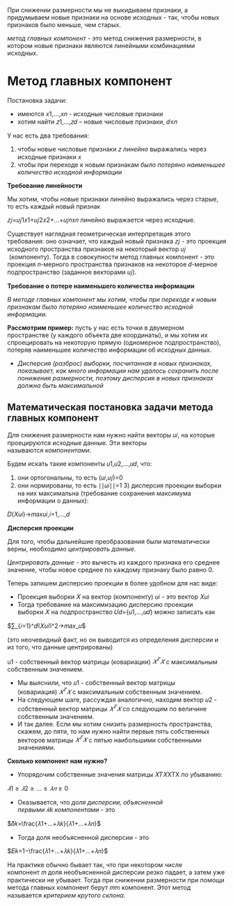 
При снижении размерности мы не выкидываем признаки, а придумываем новые признаки на основе исходных - так, чтобы новых признаков было меньше, чем старых.

_метод главных компонент_ - это метод снижения размерности, в котором новые признаки являются линейными комбинациями исходных.

# **Метод главных компонент**

Постановка задачи:

- имеются 𝑥1,...,𝑥𝑛 - исходные числовые признаки
- хотим найти 𝑧1,...,𝑧𝑑​ – новые числовые признаки, 𝑑≤𝑛

У нас есть два требования:

1. чтобы новые числовые признаки 𝑧 _линейно_ выражались через исходные признаки 𝑥
2. чтобы при переходе к новым признакам _было потеряно наименьшее количество исходной информации_

**Требование линейности**

Мы хотим, чтобы новые признаки линейно выражались через старые, то есть каждый новый признак

𝑧𝑗=𝑢𝑗1𝑥1+𝑢𝑗2𝑥2+...+𝑢𝑗𝑛𝑥𝑛
линейно выражается через исходные.

Существует наглядная геометрическая интерпретация этого требования: оно означает, что каждый новый признака 𝑧𝑗​ - это проекция исходного пространства признаков на некоторый вектор 𝑢𝑗​ (компоненту). Тогда в совокупности метод главных компонент - это проекция 𝑛-мерного пространства признаков на некоторое 𝑑-мерное подпространство (заданное векторами 𝑢𝑗​).

**Требование о потере наименьшего количества информации**

_В методе главных компонент мы хотим, чтобы при переходе к новым признакам было потеряно наименьшее количество исходной информации._

**Рассмотрим пример:** пусть у нас есть точки в двумерном пространстве (у каждого объекта две координаты), и мы хотим их спроецировать на некоторую прямую (одномерное подпространство), потеряв наименьшее количество информации об исходных данных.

- _Дисперсия (разброс) выборки, посчитанная в новых признаках, показывает, как много информации нам удалось сохранить после понижения размерности, поэтому дисперсия в новых признаках должна быть максимальной_

## **Математическая постановка задачи метода главных компонент**


Для снижения размерности нам нужно найти векторы 𝑢𝑖​, на которые проецируются исходные данные. Эти векторы называются _компонентами_.

Будем искать такие компоненты 𝑢1,𝑢2,...,𝑢𝑑​, что:

1) они ортогональны, то есть (𝑢𝑖,𝑢𝑗)=0
2) они нормированы, то есть ∣∣𝑢𝑖∣∣=1
3) дисперсия проекции выборки на них максимальна (требование сохранения максимума информации о данных):

𝐷(𝑋𝑢𝑖)→𝑚𝑎𝑥𝑢𝑖,𝑖=1,...,𝑑


**Дисперсия проекции**

Для того, чтобы дальнейшие преобразования были математически верны, необходимо _центрировать данные._ 

_Центрировать данные -_ это вычесть из каждого признака его среднее значение, чтобы новое среднее по каждому признаку было равно 0.

Теперь запишем дисперсию проекции в более удобном для нас виде:

- Проекция выборки 𝑋 на вектор (компоненту) 𝑢𝑖​ - это вектор 𝑋𝑢𝑖
- Тогда требование на максимизацию дисперсию проекции выборки 𝑋 на подпространство 𝑈𝑑={𝑢1,...,𝑢𝑑} можно записать как 

$∑_{𝑖=1}^𝑑∣∣𝑋𝑢𝑖∣∣^2→𝑚𝑎𝑥_𝑢$

(это неочевидный факт, но он выводится из определения дисперсии и из того, что данные центрированы)

u1​ - собственный вектор матрицы (ковариации) $𝑋^𝑇𝑋$ с максимальным собственным значением.

- Мы выяснили, что 𝑢1​ - собственный вектор матрицы (ковариация) $𝑋^𝑇𝑋$ с максимальным собственным значением.
- На следующем шаге, рассуждая аналогично, находим вектор 𝑢2​ - собственный вектор матрицы $𝑋^𝑇𝑋$ со следующим по величине собственным значением.
- И так далее. Если мы хотим снизить размерность пространства, скажем, до пяти, то нам нужно найти первые пять собственных векторов матрицы $𝑋^𝑇𝑋$ с пятью наибольшими собственными значениями.

**Сколько компонент нам нужно?**

- Упорядочим собственные значения матрицы 𝑋𝑇𝑋XTX по убыванию:

$𝜆1≥𝜆2≥...≥𝜆𝑛≥0$

- Оказывается, что _доля дисперсии, объясненной первыми 𝑘k компонентами_ - это

$𝛿𝑘=\frac{𝜆1+...+𝜆𝑘}{𝜆1+...+𝜆𝑛}$​​

- Тогда доля необъясненной дисперсии - это

$𝐸𝑘=1−\frac{𝜆1+...+𝜆𝑘}{𝜆1+...+𝜆𝑛}$

На практике обычно бывает так, что при некотором числе компонент 𝑚 доля необъясненной дисперсии резко падает, а затем уже практически не убывает. Тогда при снижении размерности при помощи метода главных компонент берут 𝑚m компонент. Этот метод называется _критерием крутого склона_.